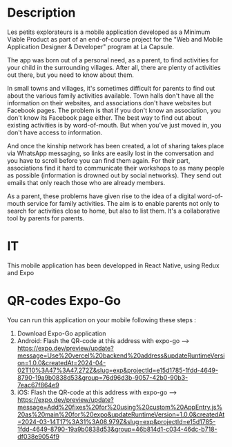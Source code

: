 # Description

Les petits explorateurs is a mobile application developed as a Minimum Viable Product as part of an end-of-course project for the "Web and Mobile Application Designer & Developer" program at La Capsule. 

The app was born out of a personal need, as a parent, to find activities for your child in the surrounding villages. After all, there are plenty of activities out there, but you need to know about them.

In small towns and villages, it's sometimes difficult for parents to find out about the various family activities available. Town halls don't have all the information on their websites, and associations don't have websites but Facebook pages. 
The problem is that if you don't know an association, you don't know its Facebook page either. The best way to find out about existing activities is by word-of-mouth. But when you've just moved in, you don't have access to information.

And once the kinship network has been created, a lot of sharing takes place via WhatsApp messaging, so links are easily lost in the conversation and you have to scroll before you can find them again.
For their part, associations find it hard to communicate their workshops to as many people as possible (information is drowned out by social networks). They send out emails that only reach those who are already members.

As a parent, these problems have given rise to the idea of a digital word-of-mouth service for family activities. The aim is to enable parents not only to search for activities close to home, but also to list them. It's a collaborative tool by parents for parents.

# IT

This mobile application has been developped in React Native, using Redux and Expo

# QR-codes Expo-Go

You can run this application on your mobile following these steps :

1. Download Expo-Go application
2. Android: Flash the QR-code at this address with expo-go --> https://expo.dev/preview/update?message=Use%20vercel%20backend%20address&updateRuntimeVersion=1.0.0&createdAt=2024-04-02T10%3A47%3A47.272Z&slug=exp&projectId=e15d1785-1fdd-4649-8790-19a9b0838d53&group=76d96d3b-9057-42b0-90b3-7eac67f864e9
3. iOS: Flash the QR-code at this address with expo-go --> https://expo.dev/preview/update?message=Add%20fixes%20for%20using%20custom%20AppEntry.js%20as%20main%20for%20expo&updateRuntimeVersion=1.0.0&createdAt=2024-03-14T17%3A31%3A08.979Z&slug=exp&projectId=e15d1785-1fdd-4649-8790-19a9b0838d53&group=46b814d1-c034-46dc-b718-df038e9054f9
